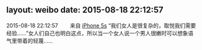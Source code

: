 layout: weibo
date: 2015-08-18 22:12:57
---
2015-08-18 22:12:57  &nbsp;&nbsp;&nbsp;&nbsp;&nbsp;&nbsp; 来自 <a href="sinaweibo://customweibosource" rel="nofollow">iPhone 5s</a>
“我们女人是很复杂的，取悦我们需要经验……”女人们自己也明白这点，所以当一个女人说一个男人很嫩时可以想象语气里带着的轻蔑…… ​​​

